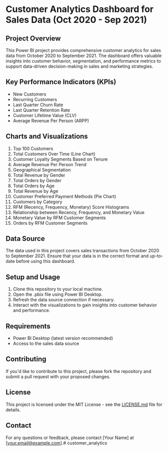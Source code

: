# Customer Analytics Dashboard for Sales Data (Oct 2020 - Sep 2021)

## Project Overview

This Power BI project provides comprehensive customer analytics for sales data from October 2020 to September 2021. The dashboard offers valuable insights into customer behavior, segmentation, and performance metrics to support data-driven decision-making in sales and marketing strategies.

## Key Performance Indicators (KPIs)

- New Customers
- Recurring Customers
- Last Quarter Churn Rate
- Last Quarter Retention Rate
- Customer Lifetime Value (CLV)
- Average Revenue Per Person (ARPP)

## Charts and Visualizations

1. Top 100 Customers
2. Total Customers Over Time (Line Chart)
3. Customer Loyalty Segments Based on Tenure
4. Average Revenue Per Person Trend
5. Geographical Segmentation
6. Total Revenue by Gender
7. Total Orders by Gender
8. Total Orders by Age
9. Total Revenue by Age
10. Customer Preferred Payment Methods (Pie Chart)
11. Customers by Category
12. RFM (Recency, Frequency, Monetary) Score Histograms
13. Relationship between Recency, Frequency, and Monetary Value
14. Monetary Value by RFM Customer Segments
15. Orders by RFM Customer Segments

## Data Source

The data used in this project covers sales transactions from October 2020 to September 2021. Ensure that your data is in the correct format and up-to-date before using this dashboard.

## Setup and Usage

1. Clone this repository to your local machine.
2. Open the .pbix file using Power BI Desktop.
3. Refresh the data source connection if necessary.
4. Interact with the visualizations to gain insights into customer behavior and performance.

## Requirements

- Power BI Desktop (latest version recommended)
- Access to the sales data source

## Contributing

If you'd like to contribute to this project, please fork the repository and submit a pull request with your proposed changes.

## License

This project is licensed under the MIT License - see the [LICENSE.md](LICENSE.md) file for details.

## Contact

For any questions or feedback, please contact [Your Name] at [your.email@example.com].# customer_analytics
